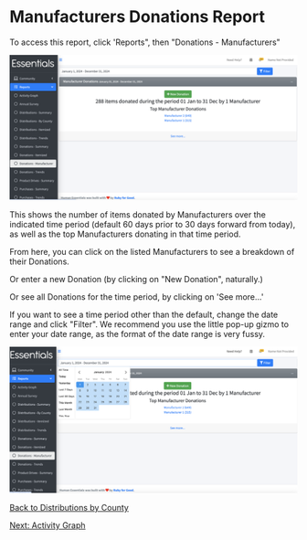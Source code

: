 # Manufacturers Donations Report

To access this report,  click 'Reports", then "Donations - Manufacturers"

![manufacturer_donations_report_default](images/reports/reports_manufacturer_donations_1.png)


This shows the number of items donated by Manufacturers over the indicated time period (default 60 days prior to 30 days forward from today), as well as the top Manufacturers donating in that time period.

From here, you can click on the listed Manufacturers to see a breakdown of their Donations.

Or enter a new Donation (by clicking on "New Donation", naturally.)

Or see all Donations for the time period, by clicking on 'See more...'

If you want to see a time period other than the default,  change the date range and click "Filter".  We recommend you use the little pop-up gizmo to enter your date range, as the format of the date range is very fussy.

![Manufacturer_Donations_date_range_gizmo](images/reports/reports_manufacturer_donations_2.png)


[Back to Distributions by County](reports_distributions_by_county.md)

[Next: Activity Graph](reports_activity_graph.md)
